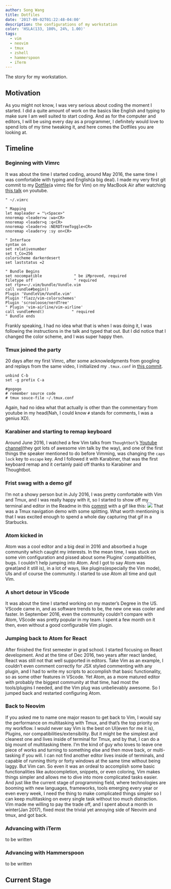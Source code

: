 ```yaml
---
author: Song Wang
title: Dotfiles
date: '2017-09-02T01:22:48-04:00'
description: the configurations of my workstation
color: 'HSLA(133, 100%, 24%, 1.00)'
tags:
  - vim
  - neovim
  - tmux
  - zshell
  - hammerspoon
  - iTerm
---
```

The story for my workstation.

## Motivation
As you might not know, I was very serious about coding the moment I started. I did a quite amount of work on the basics like English and typing to make sure I am well suited to start coding. And as for the computer and editors, I will be using every day as a programmer, I definitely would love to spend lots of my time tweaking it, and here comes the Dotfiles you are looking at.

## Timeline
### Beginning with Vimrc
It was about the time I started coding, around May 2016, the same time I was comfortable with typing and English(a big deal). I made my very first git commit to my [Dotfile](https://github.com/wangsongiam/dotfiles/commit/96cd0a801bea0faab31eae63dba9171b84169ac4)(a vimrc file for Vim) on my MacBook Air after watching [this talk](https://www.youtube.com/watch?v=5r6yzFEXajQ&t=2858s) on youtube. 

```vim
" ~/.vimrc

" Mapping
let mapleader = "\<Space>"
nnoremap <leader>w :wa<CR>
nnoremap <leader>q :q<CR>
nnoremap <leader>o :NERDTreeToggle<CR>
nnoremap <leader>y :sy on<CR>

" Interface
syntax on
set relativenumber
set t_Co=256
colorscheme darkerdesert
set laststatus =2

" Bundle Begins
set nocompatible              " be iMproved, required
filetype off                  " required
set rtp+=~/.vim/bundle/Vundle.vim
call vundle#begin()
Plugin 'VundleVim/Vundle.vim'
Plugin 'flazz/vim-colorschemes'
Plugin 'scrooloose/nerdTree'
" Plugin 'vim-airline/vim-airline'
call vundle#end()            " required
" Bundle ends 
```

Frankly speaking, I had no idea what that is when I was doing it, I was following the instructions in the talk and typed that out. But I did notice that I changed the color scheme, and I was super happy then. 


### Tmux joined the party
20 days after my first Vimrc, after some acknowledgments from googling and replays from the same video, I initialized my `.tmux.conf` in [this commit](https://github.com/wangsongiam/dotfiles/commit/3903851e3b4f9f644aec2586554538a1bde4f76c). 

```
unbind C-b
set -g prefix C-a

#gogogo
# remember source code
# tmux souce-file ~/.tmux.conf
```
Again, had no idea what that actually is other than the commentary from youtube in my head(Nah, I could know `#` stands for comments, I was a genius XD).
### Karabiner and starting to remap keyboard
Around June 2016, I watched a few Vim talks from `Thoughtbot`’s  [Youtube channel](https://www.youtube.com/user/ThoughtbotVideo)(they got lots of awesome vim talk by the way), and one of the first things the speaker mentioned to do before Vimming, was changing the `caps lock` key to `escape` key. And I followed it with Karabiner, that was the first keyboard remap and it certainly paid off thanks to Karabiner and Thoughtbot. 

### Frist swag with a demo gif
I’m not a showy person but in July 2016, I was pretty comfortable with Vim and Tmux, and I was really happy with it, so I started to show off my terminal and editor in the Readme in this [commit](https://github.com/wangsongiam/dotfiles/tree/fb420a41d2178b58b7952f04ff95cf0c4714c77b) with a gif like this:
![](https://cloud.githubusercontent.com/assets/19645990/16610534/5f89bac0-438e-11e6-866f-342825f8ffd8.gif)
That was a Tmux navigation demo with some splitting. What worth mentioning is that I was excited enough to spend a whole day capturing that gif in a Starbucks.
### Atom kicked in
Atom was a cool editor and a big deal in 2016 and absorbed a huge community which caught my interests. In the mean time, I was stuck on some vim configuration and pissed about some Plugins’ compatibilities, bugs. I couldn’t help jumping into Atom. And I got to say Atom was great(and it still is), in a lot of ways, like plugins(especially the Vim mode), UIs and of course the community. I started to use Atom all time and quit Vim.

### A short detour in VScode
It was about the time I started working on my master’s Degree in the US. VScode came in, and as software trends to be, the new one was cooler and faster. In September 2016, even the community couldn’t compare with Atom, VScode was pretty popular in my team. I spent a few month on it then, even without a good configurable Vim plugin. 
### Jumping back to Atom for React
After finished the first semester in grad school. I started focusing on React development. And at the time of Dec 2016, two years after react landed, React was still not that well supported in editors. Take Vim as an example, I couldn’t even comment correctly for JSX styled commenting with any plugin, and I had to write my scripts to accomplish that basic functionality, so as some other features in VScode. Yet Atom, as a more matured editor with probably the biggest community at that time, had most the tools/plugins I needed, and the Vim plug was unbelievably awesome. So I jumped back and restarted configuring Atom.
### Back to Neovim
If you asked me to name one major reason to get back to Vim, I would say the performance on multitasking with Tmux, and that’s the top priority on my workflow. I would never say Vim is the best on UI(even for me it is), Plugins, nor compatibilities/extensibility. But it might be the simplest and cleanest one and lives inside of terminal for Tmux, and by that, I can do a big mount of multitasking there. I’m the kind of guy who loves to leave one piece of works and turning to something else and then move back, or multi-tasking if you will. I can not find another editor lives inside of terminals, and capable of running thirty or forty windows at the same time without being laggy. But Vim can. 
So even it was an ordeal to accomplish some basic functionalities like autocompletion, snippets, or even coloring, Vim makes things simpler and allows me to dive into more complicated tasks easier. And just like the current stage of programming field, where technologies are booming with new languages, frameworks, tools emerging every year or even every week, I need the thing to make complicated things simpler so I can keep multitasking on every single task without too much distraction. Vim made me willing to pay the trade off, and I spent about a month in winter(Jan 2017), fixed most the trivial yet annoying side of Neovim and tmux, and got back.
### Advancing with iTerm
to be written
### Advancing with Hammerspoon
to be written 


## Current Stage
